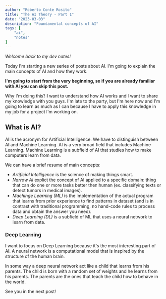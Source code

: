 ```yaml
---
author: "Roberto Conte Rosito"
title: "The AI Theory - Part 1"
date: "2023-03-03"
description: "Foundamental concepts of AI"
tags: [
	"ai",
	"notes"
]
---
```


_Welcome back to my dev notes!_

Today I'm starting a new series of posts about AI. I'm going to explain the main concepts of AI and how they work.

**I'm going to start from the very beginning, so if you are already familiar with AI you can skip this post.**

Why I'm doing this? I want to understand how AI works and I want to share my knowledge with you guys. I'm late to the party, but I'm here now and I'm going to learn as much as I can because I have to apply this knowledge in my job for a project I'm working on.

## What is AI?

AI is the acronym for Artificial Intelligence. We have to distinguish between AI and Machine Learning. AI is a very broad field that includes Machine Learning. Machine Learning is a subfield of AI that studies how to make computers learn from data.

We can have a brief resume of main concepts:

- _Artificial Intelligence_ is the science of making things smart.
- _Narrow AI_ explict the concept of AI applied to a specific domain: thing that can do one or more tasks better then human (ex. classifying texts or detect tumors in medical images).
- _Machinge Learning (ML)_ is the implementation of the actual program that learns from prior experience to find patterns in dataset (and is in contrast with traditional programming, no hand-code rules to process data and obtain the answer you need).
- _Deep Learning (DL)_ is a subfield of ML that uses a neural network to learn from data.

### Deep Learning

I want to focus on Deep Learning because it's the most interesting part of AI. A neural network is a computational model that is inspired by the structure of the human brain.

In some way a deep neural network act like a child that learns from his parents. The child is born with a random set of weights and he learns from his parents. The parents are the ones that teach the child how to behave in the world.

See you in the next post!
